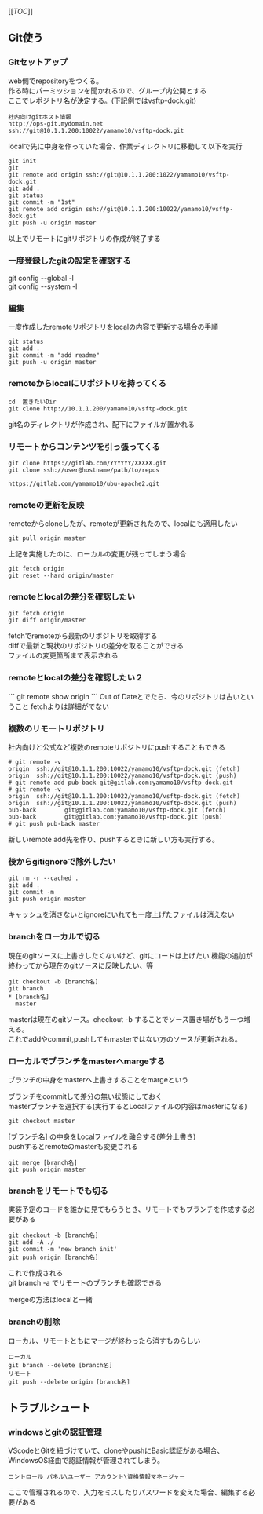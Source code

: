 [[_TOC_]]

<h2>Git使う</h2>

### Gitセットアップ
web側でrepositoryをつくる。  
作る時にパーミッションを聞かれるので、グループ内公開とする      
ここでレポジトリ名が決定する。(下記例ではvsftp-dock.git)  

```
社内向けgitホスト情報
http://ops-git.mydomain.net
ssh://git@10.1.1.200:10022/yamamo10/vsftp-dock.git
```

localで先に中身を作っていた場合、作業ディレクトリに移動して以下を実行
```
git init
git 
git remote add origin ssh://git@10.1.1.200:1022/yamamo10/vsftp-dock.git
git add .
git status
git commit -m "1st"
git remote add origin ssh://git@10.1.1.200:10022/yamamo10/vsftp-dock.git
git push -u origin master
```
以上でリモートにgitリポジトリの作成が終了する  

### 一度登録したgitの設定を確認する
git config --global -l  
git config --system -l  
  

### 編集
一度作成したremoteリポジトリをlocalの内容で更新する場合の手順  
```
git status
git add .
git commit -m "add readme"
git push -u origin master
```

### remoteからlocalにリポジトリを持ってくる
```
cd  置きたいDir
git clone http://10.1.1.200/yamamo10/vsftp-dock.git
```
git名のディレクトリが作成され、配下にファイルが置かれる

### リモートからコンテンツを引っ張ってくる
```
git clone https://gitlab.com/YYYYYY/XXXXX.git
git clone ssh://user@hostname/path/to/repos

https://gitlab.com/yamamo10/ubu-apache2.git
```

### remoteの更新を反映
remoteからcloneしたが、remoteが更新されたので、localにも適用したい
```
git pull origin master
```

上記を実施したのに、ローカルの変更が残ってしまう場合
```
git fetch origin
git reset --hard origin/master
```

### remoteとlocalの差分を確認したい

```
git fetch origin
git diff origin/master
```
fetchでremoteから最新のリポジトリを取得する  
diffで最新と現状のリポジトリの差分を取ることができる  
ファイルの変更箇所まで表示される  

<h3>remoteとlocalの差分を確認したい２</h3>
```
git remote show origin
```
Out of Dateとでたら、今のリポジトリは古いということ  
fetchよりは詳細がでない

### 複数のリモートリポジトリ
社内向けと公式など複数のremoteリポジトリにpushすることもできる
```
# git remote -v
origin  ssh://git@10.1.1.200:10022/yamamo10/vsftp-dock.git (fetch)
origin  ssh://git@10.1.1.200:10022/yamamo10/vsftp-dock.git (push)
# git remote add pub-back git@gitlab.com:yamamo10/vsftp-dock.git
# git remote -v
origin  ssh://git@10.1.1.200:10022/yamamo10/vsftp-dock.git (fetch)
origin  ssh://git@10.1.1.200:10022/yamamo10/vsftp-dock.git (push)
pub-back        git@gitlab.com:yamamo10/vsftp-dock.git (fetch)
pub-back        git@gitlab.com:yamamo10/vsftp-dock.git (push)
# git push pub-back master
```

新しいremote add先を作り、pushするときに新しい方も実行する。

### 後からgitignoreで除外したい
```
git rm -r --cached .
git add .
git commit -m 
git push origin master
```
キャッシュを消さないとignoreにいれても一度上げたファイルは消えない

### branchをローカルで切る
現在のgitソースに上書きしたくないけど、gitにコードは上げたい
機能の追加が終わってから現在のgitソースに反映したい、等

```
git checkout -b [branch名]
git branch
* [branch名]
  master
```
masterは現在のgitソース。checkout -b することでソース置き場がもう一つ増える。  
これでaddやcommit,pushしてもmasterではない方のソースが更新される。  
  
<h3>ローカルでブランチをmasterへmargeする</h3>
ブランチの中身をmasterへ上書きすることをmargeという  

ブランチをcommitして差分の無い状態にしておく  
masterブランチを選択する(実行するとLocalファイルの内容はmasterになる)
```
git checkout master
```
[ブランチ名] の中身をLocalファイルを融合する(差分上書き)  
pushするとremoteのmasterも変更される  
```
git merge [branch名]
git push origin master
```

### branchをリモートでも切る
実装予定のコードを誰かに見てもらうとき、リモートでもブランチを作成する必要がある  

```
git checkout -b [branch名]
git add -A ./
git commit -m 'new branch init'
git push origin [branch名]
```
これで作成される  
git branch -a でリモートのブランチも確認できる  
  
mergeの方法はlocalと一緒  
  
### branchの削除
ローカル、リモートともにマージが終わったら消すものらしい
```
ローカル
git branch --delete [branch名]
リモート
git push --delete origin [branch名]
```

## トラブルシュート

### windowsとgitの認証管理
VScodeとGitを紐づけていて、cloneやpushにBasic認証がある場合、WindowsOS経由で認証情報が管理されてしまう。  
```
コントロール パネル\ユーザー アカウント\資格情報マネージャー
```
ここで管理されるので、入力をミスしたりパスワードを変えた場合、編集する必要がある  





